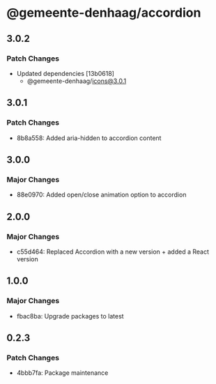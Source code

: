 # @gemeente-denhaag/accordion

## 3.0.2

### Patch Changes

- Updated dependencies [13b0618]
  - @gemeente-denhaag/icons@3.0.1

## 3.0.1

### Patch Changes

- 8b8a558: Added aria-hidden to accordion content

## 3.0.0

### Major Changes

- 88e0970: Added open/close animation option to accordion

## 2.0.0

### Major Changes

- c55d464: Replaced Accordion with a new version + added a React version

## 1.0.0

### Major Changes

- fbac8ba: Upgrade packages to latest

## 0.2.3

### Patch Changes

- 4bbb7fa: Package maintenance
